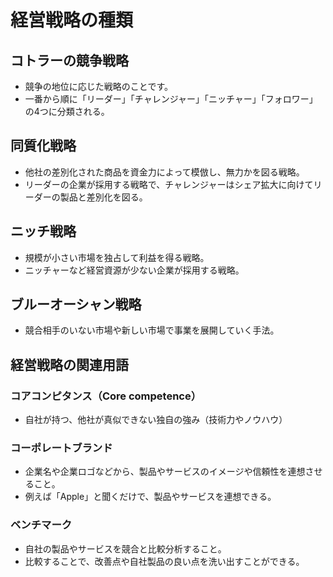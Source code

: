 # 経営戦略の種類

## コトラーの競争戦略
- 競争の地位に応じた戦略のことです。
- 一番から順に「リーダー」「チャレンジャー」「ニッチャー」「フォロワー」の4つに分類される。

## 同質化戦略
- 他社の差別化された商品を資金力によって模倣し、無力かを図る戦略。
- リーダーの企業が採用する戦略で、チャレンジャーはシェア拡大に向けてリーダーの製品と差別化を図る。

## ニッチ戦略
- 規模が小さい市場を独占して利益を得る戦略。
- ニッチャーなど経営資源が少ない企業が採用する戦略。

## ブルーオーシャン戦略
- 競合相手のいない市場や新しい市場で事業を展開していく手法。

## 経営戦略の関連用語
### コアコンピタンス（Core competence）
- 自社が持つ、他社が真似できない独自の強み（技術力やノウハウ）

### コーポレートブランド
- 企業名や企業ロゴなどから、製品やサービスのイメージや信頼性を連想させること。
- 例えば「Apple」と聞くだけで、製品やサービスを連想できる。

### ベンチマーク
- 自社の製品やサービスを競合と比較分析すること。
- 比較することで、改善点や自社製品の良い点を洗い出すことができる。
